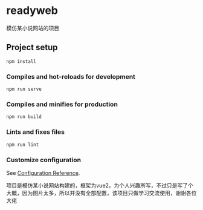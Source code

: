 # readyweb

模仿某小说网站的项目

## Project setup
```
npm install
```

### Compiles and hot-reloads for development
```
npm run serve
```

### Compiles and minifies for production
```
npm run build
```

### Lints and fixes files
```
npm run lint
```

### Customize configuration
See [Configuration Reference](https://cli.vuejs.org/config/).


项目是模仿某小说网站构建的，框架为vue2，为个人兴趣所写，不过只是写了个大概，因为图片太多，所以并没有全部配置，该项目只做学习交流使用，谢谢各位大佬
